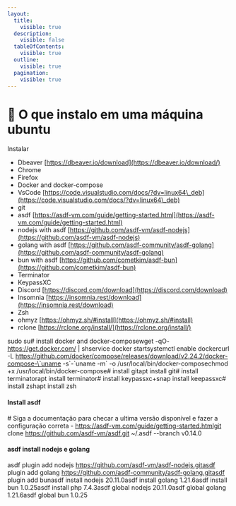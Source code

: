 ```yaml
---
layout:
  title:
    visible: true
  description:
    visible: false
  tableOfContents:
    visible: true
  outline:
    visible: true
  pagination:
    visible: true
---
```


# 📠 O que instalo em uma máquina ubuntu

Instalar

* Dbeaver [https://dbeaver.io/download](https://dbeaver.io/download/)​
* Chrome
* Firefox
* Docker and docker-compose
* VsCode [https://code.visualstudio.com/docs/?dv=linux64\_deb](https://code.visualstudio.com/docs/?dv=linux64\_deb)​
* git
* asdf [https://asdf-vm.com/guide/getting-started.html](https://asdf-vm.com/guide/getting-started.html)​
* nodejs with asdf [https://github.com/asdf-vm/asdf-nodejs](https://github.com/asdf-vm/asdf-nodejs)​
* golang with asdf [https://github.com/asdf-community/asdf-golang](https://github.com/asdf-community/asdf-golang)​
* bun with asdf [https://github.com/cometkim/asdf-bun](https://github.com/cometkim/asdf-bun)​
* Terminator
* KeypassXC
* Discord [https://discord.com/download](https://discord.com/download)​
* Insomnia [https://insomnia.rest/download](https://insomnia.rest/download)​​
* Zsh
* ohmyz [https://ohmyz.sh/#install](https://ohmyz.sh/#install)​
* rclone [https://rclone.org/install/](https://rclone.org/install/)​

sudo su# install docker and docker-composewget -qO- https://get.docker.com/ | shservice docker startsystemctl enable dockercurl -L https://github.com/docker/compose/releases/download/v2.24.2/docker-compose-\`uname -s\`-\`uname -m\` -o /usr/local/bin/docker-composechmod +x /usr/local/bin/docker-compose​# install gitapt install git​# install terminatorapt install terminator​# install keypassxc+snap install keepassxc​# install zshapt install zsh​

#### Install asdf  <a href="#install-asdf" id="install-asdf"></a>

\# Siga a documentação para checar a ultima versão disponível e fazer a configuração correta - https://asdf-vm.com/guide/getting-started.htmlgit clone https://github.com/asdf-vm/asdf.git \~/.asdf --branch v0.14.0

#### asdf install nodejs e golang <a href="#asdf-install-nodejs-e-golang" id="asdf-install-nodejs-e-golang"></a>

asdf plugin add nodejs https://github.com/asdf-vm/asdf-nodejs.gitasdf plugin add golang https://github.com/asdf-community/asdf-golang.gitasdf plugin add bun​asdf install nodejs 20.11.0asdf install golang 1.21.6asdf install bun 1.0.25asdf install php 7.4.3​asdf global nodejs 20.11.0asdf global golang 1.21.6asdf global bun 1.0.25
